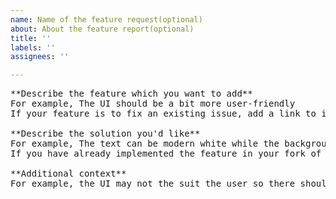 ```yaml
---
name: Name of the feature request(optional)
about: About the feature report(optional)
title: ''
labels: ''
assignees: ''

---
```


<pre>
**Describe the feature which you want to add**
For example, The UI should be a bit more user-friendly
If your feature is to fix an existing issue, add a link to it here

**Describe the solution you'd like**
For example, The text can be modern white while the background can be customizable from FalconXOS
If you have already implemented the feature in your fork of FalconXOS and want to implement it to the main repository, you can create a pull request and add a link to it here

**Additional context**
For example, the UI may not the suit the user so there should be a settings page
</pre>
